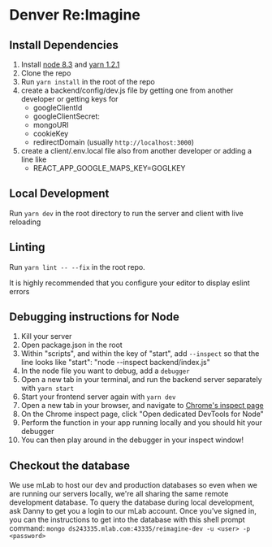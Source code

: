 
# Denver Re:Imagine

## Install Dependencies

1. Install [node 8.3](https://nodejs.org/) and [yarn 1.2.1](https://yarnpkg.com)
2. Clone the repo
3. Run `yarn install` in the root of the repo
4. create a backend/config/dev.js file by getting one from another developer or getting keys for
    - googleClientId
    - googleClientSecret:
    - mongoURI
    - cookieKey
    - redirectDomain (usually `http://localhost:3000`)
5. create a client/.env.local file also from another developer or adding a line like
    - REACT_APP_GOOGLE_MAPS_KEY=GOGLKEY

## Local Development

Run `yarn dev` in the root directory to run the server and client with live reloading

## Linting
Run `yarn lint -- --fix` in the root repo.

It is highly recommended that you configure your editor to display eslint errors

## Debugging instructions for Node
1. Kill your server
2. Open package.json in the root
3. Within "scripts", and within the key of "start", add `--inspect` so that the line looks like "start": "node --inspect backend/index.js"
4. In the node file you want to debug, add a `debugger`
5. Open a new tab in your terminal, and run the backend server separately with `yarn start`
6. Start your frontend server again with `yarn dev`
7. Open a new tab in your browser, and navigate to [Chrome's inspect page](chrome://inspect)
8. On the Chrome inspect page, click "Open dedicated DevTools for Node"
9. Perform the function in your app running locally and you should hit your debugger
10. You can then play around in the debugger in your inspect window!
 
## Checkout the database
We use mLab to host our dev and production databases so even when we are running our servers locally, we're all sharing the same remote development database. To query the database during local development, ask Danny to get you a login to our mLab account. Once you've signed in, you can the instructions to get into the database with this shell prompt command: `mongo ds243335.mlab.com:43335/reimagine-dev -u <user> -p <password>`
